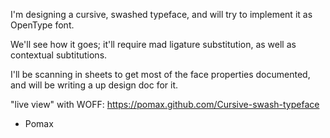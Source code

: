 I'm designing a cursive, swashed typeface, and will try to implement it as OpenType font.

We'll see how it goes; it'll require mad ligature substitution, as well as contextual subtitutions.

I'll be scanning in sheets to get most of the face properties documented, and will be writing a up design doc for it.

"live view" with WOFF: https://pomax.github.com/Cursive-swash-typeface

- Pomax
